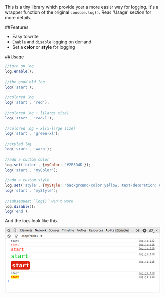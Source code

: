 This is a tiny library which provide your a more easier way for logging. It's a wrapper function of the original `console.log()`.
Read 'Usage' section for more details.


##Features

* Easy to write
* `Enable` and `disable` logging on demand
* Set a **color** or **style** for logging


##Usage


```javascript
//turn on log
log.enable();

//the good old log
log('start');

//colored log
log('start', 'red');

//colored log + l(large size)
log('start', 'red-l');

//colored log + xl(x-large size)
log('start', 'green-xl');

//styled log
log('start', 'warn');

//add a custom color
log.set('color', {myColor: '#2B3D4D'});
log('start', 'myColor');

//add a custom style
log.set('style', {myStyle: 'background-color:yellow; text-decoration: underline; color:red;'});
log('start', 'myStyle');

//subsequent `log()` won't work
log.disable();
log('end');
```
And the logs look like this.

![screenshot](https://raw.githubusercontent.com/xipx/log/master/screeshot.png)
